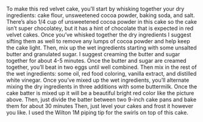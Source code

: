 To make this red velvet cake, you’ll start by whisking together your dry ingredients: cake flour, unsweetened cocoa powder, baking soda, and salt. 
There’s also 1/4 cup of unsweetened cocoa powder in this cake so the cake isn’t super chocolatey, but it has a hint of chocolate that is expected in red velvet cakes. Once you’ve whisked together the dry ingredients I suggest sifting them as well to remove any lumps of cocoa powder and help keep the cake light.
Then, mix up the wet ingredients starting with some unsalted butter and granulated sugar. I suggest creaming the butter and sugar together for about 4-5 minutes. 
Once the butter and sugar are creamed together, you’ll beat in two eggs until well combined. Then mix in the rest of the wet ingredients: some oil, red food coloring, vanilla extract, and distilled white vinegar. 
Once you’ve mixed up the wet ingredients, you’ll alternate mixing the dry ingredients in three additions with some buttermilk. 
Once the cake batter is mixed up it will be a beautiful bright red color like the picture above. Then, just divide the batter between two 9-inch cake pans and bake them for about 30 minutes
Then, just level your cakes and frost it however you like. I used the Wilton 1M piping tip for the swirls on top of this cake.
